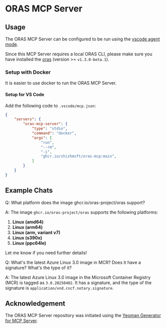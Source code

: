 # ORAS MCP Server

## Usage

The ORAS MCP Server can be configured to be run using the [vscode agent mode](https://code.visualstudio.com/docs/copilot/chat/chat-agent-mode).

Since this MCP Server requires a local ORAS CLI, please make sure you have installed the [oras](https://github.com/oras-project/oras) (version >= `v1.3.0-beta.1`).

### Setup with Docker

It is easier to use docker to run the ORAS MCP Server.

#### Setup for VS Code

Add the following code to `.vscode/mcp.json`:

```json
{
    "servers": {
        "oras-mcp-server": {
            "type": "stdio",
            "command": "docker",
            "args": [
                "run",
                "--rm",
                "-i",
                "ghcr.io/shizhmsft/oras-mcp:main",
            ]
        }
    }
}
```

## Example Chats

Q: What platform does the image ghcr.io/oras-project/oras support?

A: The image `ghcr.io/oras-project/oras` supports the following platforms:

1. **Linux (amd64)**
2. **Linux (arm64)**
3. **Linux (arm, variant v7)**
4. **Linux (s390x)**
5. **Linux (ppc64le)**

Let me know if you need further details!

Q: What's the latest Azure Linux 3.0 image in MCR? Does it have a signature? What's the type of it?

A: The latest Azure Linux 3.0 image in the Microsoft Container Registry (MCR) is tagged as `3.0.20250402`. It has a signature, and the type of the signature is `application/vnd.cncf.notary.signature`.

## Acknowledgement

The ORAS MCP Server repository was initiated using the [Yeoman Generator for MCP Server](https://www.npmjs.com/package/generator-mcp).
